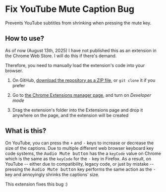# Fix YouTube Mute Caption Bug

Prevents YouTube subtitles from shrinking when pressing the mute key.

## How to use?

As of now (August 13th, 2025) I have not published this as an extension in the Chrome Web Store. I will do this if there's demand.

Therefore, you need to manually load the extension's code into your browser.

1. On GitHub, [download the repository as a ZIP file](https://github.com/Noam-Bahar/youtube-fix-mute-caption-bug/archive/refs/heads/main.zip), or `git clone` it if you prefer

2. Go to [the Chrome Extensions manager page](chrome://extensions), and turn on _Developer mode_

3. Drag the extension's folder into the Extensions page and drop it anywhere on the page, and the extension will be created

## What is this?

On YouTube, you can press the <kbd>+</kbd> and <kbd>-</kbd> keys to increase or decrease the size of the captions. Due to multiple different web browser keyboard key code systems, the <kbd>Audio Mute button</kbd> has the a `keyCode` value on Chrome which is the same as the `keyCode` for the <kbd>-</kbd> key in Firefox. As a result, on YouTube -- either due to compatibility, legacy code, or just by mistake -- pressing the <kbd>Audio Mute button</kbd> key performs the same action as the <kbd>-</kbd> key and annoyingly shrinks the captions' size.

This extension fixes this bug :)
